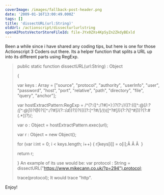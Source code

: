 ```yaml
---
coverImage: /images/fallback-post-header.png
date: '2009-01-16T13:00:49.000Z'
tags: []
title: 'dissectURL(url:String)'
oldUrl: /actionscript/dissecturlurlstring
openAIPostsVectorStoreFileId: file-JYx0ZXs4KpSyZn2ZkdyBExld
---
```


Been a while since i have shared any coding tips, but here is one for those Actionscript 3 Coders out there. Its a helper function that splits a URL up into its different parts using RegExp.<!-- more -->

> public static function dissectURL(url:String) : Object
>
> {
>
> var keys : Array = ["source", "protocol", "authority", "userInfo", "user", "password", "host", "port", "relative", "path", "directory", "file", "query", "anchor"];
>
> var hostExtractPattern:RegExp = /^(?:([^:/?#]+):)?(?://((?:(([^:@]_):?([^:@]_))?@)?([^:/?#]_)(?::(d_))?))?((((?:[^?#/]_/)_)([^?#]_))(?:?([^#]_))?(?:#(.\*))?)/;
>
> var o : Object = hostExtractPattern.exec(url);
>
> var r : Object = new Object();
>
> for (var i:int = 0; i < keys.length; i++) { r[keys[i]] = o[i];Â Â Â  }
>
> return r;
>
> }
> An example of its use would be:
> var protocol : String = dissectURL("https://www.mikecann.co.uk/?p=294").protocol;
>
> trace(protocol);
> It would trace "http".

Enjoy!
